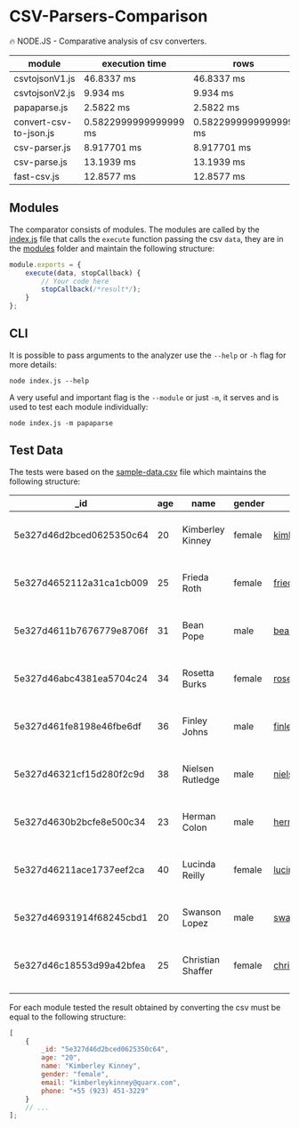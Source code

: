 # CSV-Parsers-Comparison

🔥 NODE.JS - Comparative analysis of csv converters.

| module                 | execution time        | rows                  |
| ---------------------- | --------------------- | --------------------- |
| csvtojsonV1.js         | 46.8337 ms            | 46.8337 ms            |
| csvtojsonV2.js         | 9.934 ms              | 9.934 ms              |
| papaparse.js           | 2.5822 ms             | 2.5822 ms             |
| convert-csv-to-json.js | 0.5822999999999999 ms | 0.5822999999999999 ms |
| csv-parser.js          | 8.917701 ms           | 8.917701 ms           |
| csv-parse.js           | 13.1939 ms            | 13.1939 ms            |
| fast-csv.js            | 12.8577 ms            | 12.8577 ms            |

## Modules

The comparator consists of modules.
The modules are called by the [index.js](./index.js) file that calls the `execute` function passing the csv `data`,
they are in the [modules](./modules/) folder and maintain the following structure:

```js
module.exports = {
    execute(data, stopCallback) {
        // Your code here
        stopCallback(/*result*/);
    }
};
```

## CLI

It is possible to pass arguments to the analyzer use the `--help` or `-h` flag for more details:

```console
node index.js --help
```

A very useful and important flag is the `--module` or just `-m`, it serves and is used to test each module individually:

```console
node index.js -m papaparse
```

## Test Data

The tests were based on the [sample-data.csv](./sample-data.csv) file which maintains the following structure:

| \_id                     | age | name              | gender | email                      | phone              |
| ------------------------ | --- | ----------------- | ------ | -------------------------- | ------------------ |
| 5e327d46d2bced0625350c64 | 20  | Kimberley Kinney  | female | kimberleykinney@quarx.com  | +55 (923) 451-3229 |
| 5e327d4652112a31ca1cb009 | 25  | Frieda Roth       | female | friedaroth@quarx.com       | +55 (928) 580-3096 |
| 5e327d4611b7676779e8706f | 31  | Bean Pope         | male   | beanpope@quarx.com         | +55 (839) 449-2320 |
| 5e327d46abc4381ea5704c24 | 34  | Rosetta Burks     | female | rosettaburks@quarx.com     | +55 (867) 587-3346 |
| 5e327d461fe8198e46fbe6df | 36  | Finley Johns      | male   | finleyjohns@quarx.com      | +55 (911) 578-3351 |
| 5e327d46321cf15d280f2c9d | 38  | Nielsen Rutledge  | male   | nielsenrutledge@quarx.com  | +55 (948) 406-3975 |
| 5e327d4630b2bcfe8e500c34 | 23  | Herman Colon      | male   | hermancolon@quarx.com      | +55 (861) 532-2341 |
| 5e327d46211ace1737eef2ca | 40  | Lucinda Reilly    | female | lucindareilly@quarx.com    | +55 (984) 563-3741 |
| 5e327d46931914f68245cbd1 | 20  | Swanson Lopez     | male   | swansonlopez@quarx.com     | +55 (977) 557-2674 |
| 5e327d46c18553d99a42bfea | 25  | Christian Shaffer | female | christianshaffer@quarx.com | +55 (836) 589-3118 |
|                          |

For each module tested the result obtained by converting the csv must be equal to the following structure:

```js
[
    {
        _id: "5e327d46d2bced0625350c64",
        age: "20",
        name: "Kimberley Kinney",
        gender: "female",
        email: "kimberleykinney@quarx.com",
        phone: "+55 (923) 451-3229"
    }
    // ...
];
```
